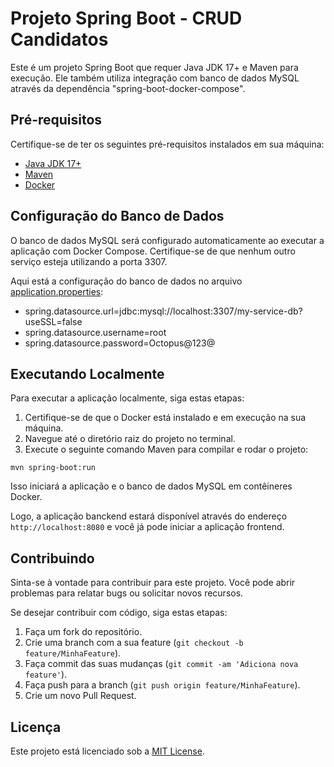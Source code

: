# Projeto Spring Boot - CRUD Candidatos

Este é um projeto Spring Boot que requer Java JDK 17+ e Maven para execução. Ele também utiliza integração com banco de dados MySQL através da dependência "spring-boot-docker-compose".

## Pré-requisitos

Certifique-se de ter os seguintes pré-requisitos instalados em sua máquina:

- [Java JDK 17+](https://www.oracle.com/java/technologies/javase/jdk17-archive-downloads.html)
- [Maven](https://maven.apache.org/)
- [Docker](https://www.docker.com/)

## Configuração do Banco de Dados

O banco de dados MySQL será configurado automaticamente ao executar a aplicação com Docker Compose. Certifique-se de que nenhum outro serviço esteja utilizando a porta 3307.

Aqui está a configuração do banco de dados no arquivo [application.properties](src/main/resources/application.properties):


 - spring.datasource.url=jdbc:mysql://localhost:3307/my-service-db?useSSL=false
 - spring.datasource.username=root
 - spring.datasource.password=Octopus@123@ 

## Executando Localmente

Para executar a aplicação localmente, siga estas etapas:

1. Certifique-se de que o Docker está instalado e em execução na sua máquina.
2. Navegue até o diretório raiz do projeto no terminal.
3. Execute o seguinte comando Maven para compilar e rodar o projeto:

```
mvn spring-boot:run
```

Isso iniciará a aplicação e o banco de dados MySQL em contêineres Docker.

Logo, a aplicação banckend estará disponível através do endereço `http://localhost:8080` e você já pode iniciar a aplicação frontend.

## Contribuindo

Sinta-se à vontade para contribuir para este projeto. Você pode abrir problemas para relatar bugs ou solicitar novos recursos.

Se desejar contribuir com código, siga estas etapas:

1. Faça um fork do repositório.
2. Crie uma branch com a sua feature (`git checkout -b feature/MinhaFeature`).
3. Faça commit das suas mudanças (`git commit -am 'Adiciona nova feature'`).
4. Faça push para a branch (`git push origin feature/MinhaFeature`).
5. Crie um novo Pull Request.

## Licença

Este projeto está licenciado sob a [MIT License](LICENSE).


